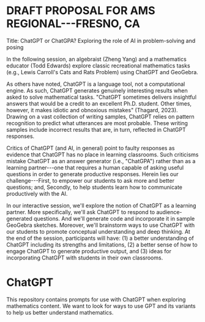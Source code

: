 # DRAFT PROPOSAL FOR AMS REGIONAL---FRESNO, CA
Title: ChatGPT or ChatGPA? Exploring the role of AI in problem-solving and posing

In the following session, an algebraist (Zheng Yang) and a mathematics educator (Todd Edwards) explore classic recreational mathematics tasks (e.g., Lewis Carroll's Cats and Rats Problem) using ChatGPT and GeoGebra. 

As others have noted, ChatGPT is a language tool, not a computational engine. As such, ChatGPT generates genuinely interesting results when asked to solve mathematical tasks. "ChatGPT sometimes delivers insightful answers that would be a credit to an excellent Ph.D. student. Other times, however, it makes idiotic and obnoxious mistakes" (Thagard, 2023). Drawing on a vast collection of writing samples, ChatGPT relies on pattern recognition to predict what utterances are most probable. These writing samples include incorrect results that are, in turn, reflected in ChatGPT responses. 

Critics of ChatGPT (and AI, in general) point to faulty responses as evidence that ChatGPT has no place in learning classrooms. Such criticisms mistake ChatGPT as an answer generator (i.e., "ChatGPA") rather than as a learning partner---one that requires a human capable of asking useful questions in order to generate productive responses. Herein lies our challenge---First, to empower our students to ask more and better questions; and, Secondly, to help students learn how to communicate productively with the AI.

In our interactive session, we'll explore the notion of ChatGPT as a learning partner. More specifically, we'll ask ChatGPT to respond to audience-generated questions. And we'll generate code and incorporate it in sample GeoGebra sketches. Moreover, we'll brainstorm ways to use ChatGPT with our students to promote conceptual understanding and deep thinking. At the end of the session, participants will have: (1) a better understanding of ChatGPT including its strengths and limitations, (2) a better sense of how to engage ChatGPT to generate productive output, and (3) ideas for incorporating ChatGPT with students in their own classrooms. 


# ChatGPT
This repository contains prompts for use with ChatGPT when exploring mathematics content.
We want to look for ways to use GPT and its variants to help us better understand mathematics.
